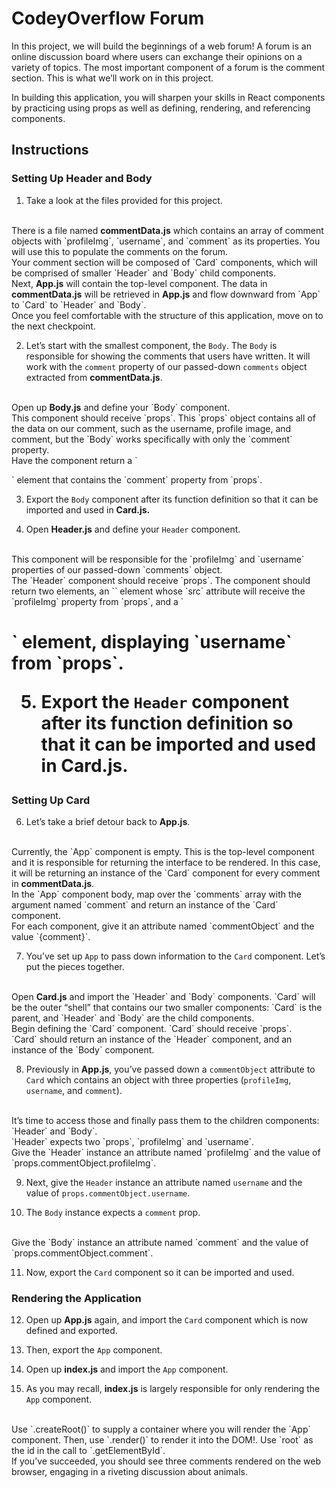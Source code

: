 # CodeyOverflow Forum

In this project, we will build the beginnings of a web forum! A forum is an online discussion board where users can exchange their opinions on a variety of topics. The most important component of a forum is the comment section. This is what we’ll work on in this project.

In building this application, you will sharpen your skills in React components by practicing using props as well as defining, rendering, and referencing components.

## Instructions

### Setting Up Header and Body

1. Take a look at the files provided for this project.
<br>
There is a file named <b>commentData.js</b> which contains an array of comment objects with `profileImg`, `username`, and `comment` as its properties. You will use this to populate the comments on the forum.
<br>
Your comment section will be composed of `Card` components, which will be comprised of smaller `Header` and `Body` child components.
<br>
Next, <b>App.js</b> will contain the top-level component. The data in <b>commentData.js</b> will be retrieved in <b>App.js</b> and flow downward from `App` to `Card` to `Header` and `Body`.
<br>
Once you feel comfortable with the structure of this application, move on to the next checkpoint.

2. Let’s start with the smallest component, the `Body`. The `Body` is responsible for showing the comments that users have written. It will work with the `comment` property of our passed-down `comments` object extracted from <b>commentData.js</b>.
<br>
Open up <b>Body.js</b> and define your `Body` component.
<br>
This component should receive `props`. This `props` object contains all of the data on our comment, such as the username, profile image, and comment, but the `Body` works specifically with only the `comment` property.
<br>
Have the component return a `<p>` element that contains the `comment` property from `props`.

3. Export the `Body` component after its function definition so that it can be imported and used in <b>Card.js.</b>

4. Open <b>Header.js</b> and define your `Header` component.
<br>
This component will be responsible for the `profileImg` and `username` properties of our passed-down `comments` object.
<br>
The `Header` component should receive `props`. The component should return two elements, an `<img>` element whose `src` attribute will receive the `profileImg` property from `props`, and a `<h1>` element, displaying `username` from `props`.

5. Export the `Header` component after its function definition so that it can be imported and used in <b>Card.js</b>.

### Setting Up Card

6. Let’s take a brief detour back to <b>App.js</b>.
<br>
Currently, the `App` component is empty. This is the top-level component and it is responsible for returning the interface to be rendered. In this case, it will be returning an instance of the `Card` component for every comment in <b>commentData.js</b>.
<br>
In the `App` component body, map over the `comments` array with the argument named `comment` and return an instance of the `Card` component.
<br>
For each component, give it an attribute named `commentObject` and the value `{comment}`.

7. You’ve set up `App` to pass down information to the `Card` component. Let’s put the pieces together.
<br>
Open <b>Card.js</b> and import the `Header` and `Body` components. `Card` will be the outer “shell” that contains our two smaller components: `Card` is the parent, and `Header` and `Body` are the child components.
<br>
Begin defining the `Card` component. `Card` should receive `props`.
<br>
`Card` should return an instance of the `Header` component, and an instance of the `Body` component.

8. Previously in <b>App.js</b>, you’ve passed down a `commentObject` attribute to `Card` which contains an object with three properties (`profileImg`, `username`, and `comment`).
<br>
It’s time to access those and finally pass them to the children components: `Header` and `Body`.
<br>
`Header` expects two `props`, `profileImg` and `username`.
<br>
Give the `Header` instance an attribute named `profileImg` and the value of `props.commentObject.profileImg`.

9. Next, give the `Header` instance an attribute named `username` and the value of `props.commentObject.username`.

10. The `Body` instance expects a `comment` prop.
<br>
Give the `Body` instance an attribute named `comment` and the value of `props.commentObject.comment`.

11. Now, export the `Card` component so it can be imported and used.

### Rendering the Application

12. Open up <b>App.js</b> again, and import the `Card` component which is now defined and exported.

13. Then, export the `App` component.

14. Open up <b>index.js</b> and import the `App` component.

15. As you may recall, <b>index.js</b> is largely responsible for only rendering the `App` component.
<br>
Use `.createRoot()` to supply a container where you will render the `App` component. Then, use `.render()` to render it into the DOM!. Use `root` as the id in the call to `.getElementById`.
<br>
If you’ve succeeded, you should see three comments rendered on the web browser, engaging in a riveting discussion about animals.